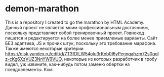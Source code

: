 # demon-marathon
This is a repository I created to go the marathon by HTML Academy.
Данный проект не является моим профессиональным достоянием, поскольку представляет собой тренировочный проект. Говнокод пишется и редактируется на более менее приемлемые варианты. Сайт БЕЗ адаптива, JS и прочих штук, поскольку это требование марафона. Также имеются некоторые критерии https://disk.yandex.ru/edit/d/7T3fDILW54olu3rKob0I6yPegnqahzm72s0qoIz-cKg6XzVUZ3NnYW9VUQ, некоторые из которых разработчик в гробу видел, уж извините, как-нибудь потом заменю обертки на псевдоэлементы. Кхм. 
